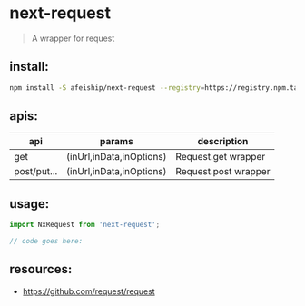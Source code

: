 # next-request
> A wrapper for request

## install:
```bash
npm install -S afeiship/next-request --registry=https://registry.npm.taobao.org
```

## apis:
| api         | params                   | description          |
|-------------|--------------------------|----------------------|
| get         | (inUrl,inData,inOptions) | Request.get wrapper  |
| post/put... | (inUrl,inData,inOptions) | Request.post wrapper |

## usage:
```js
import NxRequest from 'next-request';

// code goes here:
```

## resources:
- https://github.com/request/request
